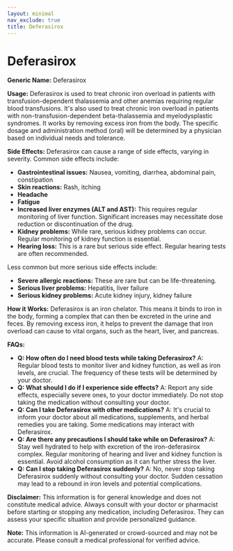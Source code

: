 ```yaml
---
layout: minimal
nav_exclude: true
title: Deferasirox
---
```


# Deferasirox

**Generic Name:** Deferasirox

**Usage:** Deferasirox is used to treat chronic iron overload in patients with transfusion-dependent thalassemia and other anemias requiring regular blood transfusions.  It's also used to treat chronic iron overload in patients with non-transfusion-dependent beta-thalassemia and myelodysplastic syndromes.  It works by removing excess iron from the body.  The specific dosage and administration method (oral) will be determined by a physician based on individual needs and tolerance.

**Side Effects:**  Deferasirox can cause a range of side effects, varying in severity.  Common side effects include:

* **Gastrointestinal issues:** Nausea, vomiting, diarrhea, abdominal pain, constipation
* **Skin reactions:** Rash, itching
* **Headache**
* **Fatigue**
* **Increased liver enzymes (ALT and AST):**  This requires regular monitoring of liver function.  Significant increases may necessitate dose reduction or discontinuation of the drug.
* **Kidney problems:**  While rare, serious kidney problems can occur.  Regular monitoring of kidney function is essential.
* **Hearing loss:** This is a rare but serious side effect. Regular hearing tests are often recommended.


Less common but more serious side effects include:

* **Severe allergic reactions:**  These are rare but can be life-threatening.
* **Serious liver problems:** Hepatitis, liver failure
* **Serious kidney problems:**  Acute kidney injury, kidney failure


**How it Works:** Deferasirox is an iron chelator.  This means it binds to iron in the body, forming a complex that can then be excreted in the urine and feces.  By removing excess iron, it helps to prevent the damage that iron overload can cause to vital organs, such as the heart, liver, and pancreas.

**FAQs:**

* **Q: How often do I need blood tests while taking Deferasirox?** A: Regular blood tests to monitor liver and kidney function, as well as iron levels, are crucial. The frequency of these tests will be determined by your doctor.
* **Q: What should I do if I experience side effects?** A: Report any side effects, especially severe ones, to your doctor immediately.  Do not stop taking the medication without consulting your doctor.
* **Q: Can I take Deferasirox with other medications?** A:  It's crucial to inform your doctor about all medications, supplements, and herbal remedies you are taking.  Some medications may interact with Deferasirox.
* **Q:  Are there any precautions I should take while on Deferasirox?** A: Stay well hydrated to help with excretion of the iron-deferasirox complex.  Regular monitoring of hearing and liver and kidney function is essential.  Avoid alcohol consumption as it can further stress the liver.
* **Q: Can I stop taking Deferasirox suddenly?** A: No, never stop taking Deferasirox suddenly without consulting your doctor.  Sudden cessation may lead to a rebound in iron levels and potential complications.


**Disclaimer:** This information is for general knowledge and does not constitute medical advice.  Always consult with your doctor or pharmacist before starting or stopping any medication, including Deferasirox.  They can assess your specific situation and provide personalized guidance.


**Note:** This information is AI-generated or crowd-sourced and may not be accurate. Please consult a medical professional for verified advice.